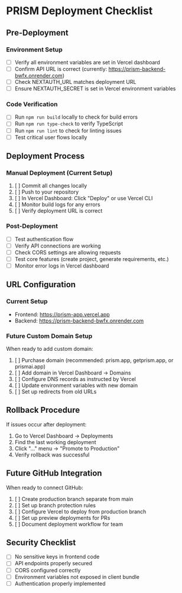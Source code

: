 # PRISM Deployment Checklist

## Pre-Deployment

### Environment Setup
- [ ] Verify all environment variables are set in Vercel dashboard
- [ ] Confirm API URL is correct (currently: https://prism-backend-bwfx.onrender.com)
- [ ] Check NEXTAUTH_URL matches deployment URL
- [ ] Ensure NEXTAUTH_SECRET is set in Vercel environment variables

### Code Verification
- [ ] Run `npm run build` locally to check for build errors
- [ ] Run `npm run type-check` to verify TypeScript
- [ ] Run `npm run lint` to check for linting issues
- [ ] Test critical user flows locally

## Deployment Process

### Manual Deployment (Current Setup)
1. [ ] Commit all changes locally
2. [ ] Push to your repository
3. [ ] In Vercel Dashboard: Click "Deploy" or use Vercel CLI
4. [ ] Monitor build logs for any errors
5. [ ] Verify deployment URL is correct

### Post-Deployment
- [ ] Test authentication flow
- [ ] Verify API connections are working
- [ ] Check CORS settings are allowing requests
- [ ] Test core features (create project, generate requirements, etc.)
- [ ] Monitor error logs in Vercel dashboard

## URL Configuration

### Current Setup
- Frontend: https://prism-app.vercel.app
- Backend: https://prism-backend-bwfx.onrender.com

### Future Custom Domain Setup
When ready to add custom domain:
1. [ ] Purchase domain (recommended: prism.app, getprism.app, or prismai.app)
2. [ ] Add domain in Vercel Dashboard → Domains
3. [ ] Configure DNS records as instructed by Vercel
4. [ ] Update environment variables with new domain
5. [ ] Set up redirects from old URLs

## Rollback Procedure

If issues occur after deployment:
1. Go to Vercel Dashboard → Deployments
2. Find the last working deployment
3. Click "..." menu → "Promote to Production"
4. Verify rollback was successful

## Future GitHub Integration

When ready to connect GitHub:
1. [ ] Create production branch separate from main
2. [ ] Set up branch protection rules
3. [ ] Configure Vercel to deploy from production branch
4. [ ] Set up preview deployments for PRs
5. [ ] Document deployment workflow for team

## Security Checklist

- [ ] No sensitive keys in frontend code
- [ ] API endpoints properly secured
- [ ] CORS configured correctly
- [ ] Environment variables not exposed in client bundle
- [ ] Authentication properly implemented
